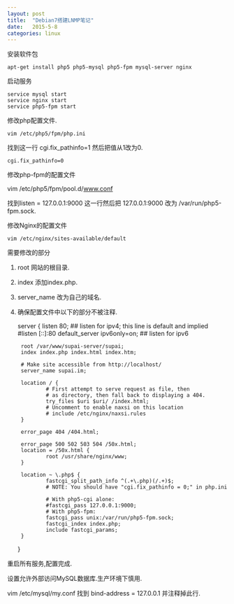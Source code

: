 ```yaml
---
layout: post
title:  "Debian7搭建LNMP笔记"
date:   2015-5-8
categories: linux
---
```


安装软件包
    
    apt-get install php5 php5-mysql php5-fpm mysql-server nginx

启动服务

    service mysql start
    service nginx start
    service php5-fpm start

修改php配置文件.

    vim /etc/php5/fpm/php.ini

找到这一行 cgi.fix_pathinfo=1 然后把值从1改为0.

    cgi.fix_pathinfo=0

修改php-fpm的配置文件

vim /etc/php5/fpm/pool.d/www.conf

找到listen = 127.0.0.1:9000 这一行然后把 127.0.0.1:9000 改为 /var/run/php5-fpm.sock.

修改Nginx的配置文件

    vim /etc/nginx/sites-available/default

需要修改的部分

1. root 网站的根目录.
2. index 添加index.php.
3. server_name 改为自己的域名.
4. 确保配置文件中以下的部分不被注释.

    server {
        listen   80; ## listen for ipv4; this line is default and implied
        #listen   [::]:80 default_server ipv6only=on; ## listen for ipv6

        root /var/www/supai-server/supai;
        index index.php index.html index.htm;

        # Make site accessible from http://localhost/
        server_name supai.im;

        location / {
                # First attempt to serve request as file, then
                # as directory, then fall back to displaying a 404.
                try_files $uri $uri/ /index.html;
                # Uncomment to enable naxsi on this location
                # include /etc/nginx/naxsi.rules
        }

        error_page 404 /404.html;

        error_page 500 502 503 504 /50x.html;
        location = /50x.html {
                root /usr/share/nginx/www;
        }

        location ~ \.php$ {
                fastcgi_split_path_info ^(.+\.php)(/.+)$;
                # NOTE: You should have "cgi.fix_pathinfo = 0;" in php.ini

                # With php5-cgi alone:
                #fastcgi_pass 127.0.0.1:9000;
                # With php5-fpm:
                fastcgi_pass unix:/var/run/php5-fpm.sock;
                fastcgi_index index.php;
                include fastcgi_params;
        }
    }

重启所有服务,配置完成.

设置允许外部访问MySQL数据库.生产环境下慎用.

vim /etc/mysql/my.conf 
找到 bind-address = 127.0.0.1 并注释掉此行.


